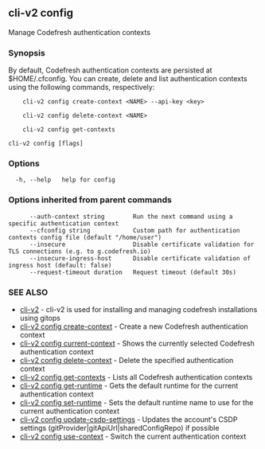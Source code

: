 ## cli-v2 config

Manage Codefresh authentication contexts

### Synopsis

By default, Codefresh authentication contexts are persisted at $HOME/.cfconfig.
You can create, delete and list authentication contexts using the following
commands, respectively:

        cli-v2 config create-context <NAME> --api-key <key>

        cli-v2 config delete-context <NAME>

        cli-v2 config get-contexts


```
cli-v2 config [flags]
```

### Options

```
  -h, --help   help for config
```

### Options inherited from parent commands

```
      --auth-context string        Run the next command using a specific authentication context
      --cfconfig string            Custom path for authentication contexts config file (default "/home/user")
      --insecure                   Disable certificate validation for TLS connections (e.g. to g.codefresh.io)
      --insecure-ingress-host      Disable certificate validation of ingress host (default: false)
      --request-timeout duration   Request timeout (default 30s)
```

### SEE ALSO

* [cli-v2](cli-v2.md)	 - cli-v2 is used for installing and managing codefresh installations using gitops
* [cli-v2 config create-context](cli-v2_config_create-context.md)	 - Create a new Codefresh authentication context
* [cli-v2 config current-context](cli-v2_config_current-context.md)	 - Shows the currently selected Codefresh authentication context
* [cli-v2 config delete-context](cli-v2_config_delete-context.md)	 - Delete the specified authentication context
* [cli-v2 config get-contexts](cli-v2_config_get-contexts.md)	 - Lists all Codefresh authentication contexts
* [cli-v2 config get-runtime](cli-v2_config_get-runtime.md)	 - Gets the default runtime for the current authentication context
* [cli-v2 config set-runtime](cli-v2_config_set-runtime.md)	 - Sets the default runtime name to use for the current authentication context
* [cli-v2 config update-csdp-settings](cli-v2_config_update-csdp-settings.md)	 - Updates the account's CSDP settings (gitProvider|gitApiUrl|sharedConfigRepo) if possible
* [cli-v2 config use-context](cli-v2_config_use-context.md)	 - Switch the current authentication context

